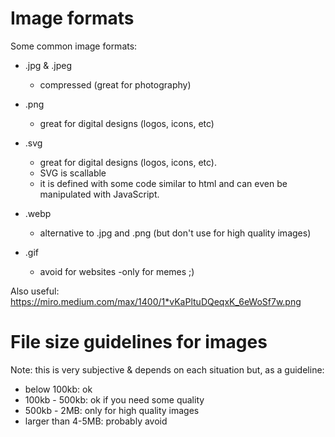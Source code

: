 

# Image formats


Some common image formats:

- .jpg & .jpeg
  - compressed (great for photography)

- .png
  - great for digital designs (logos, icons, etc)

- .svg
  - great for digital designs (logos, icons, etc). 
  - SVG is scallable
  - it is defined with some code similar to html and can even be manipulated with JavaScript.

- .webp
  - alternative to .jpg and .png (but don't use for high quality images)


- .gif
  - avoid for websites -only for memes ;)


Also useful: https://miro.medium.com/max/1400/1*vKaPltuDQeqxK_6eWoSf7w.png






# File size guidelines for images


Note: this is very subjective & depends on each situation but, as a guideline:

- below 100kb: ok
- 100kb - 500kb: ok if you need some quality
- 500kb - 2MB: only for high quality images
- larger than 4-5MB: probably avoid



